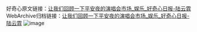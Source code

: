 好奇心原文链接：[让我们回顾一下平安夜的演唱会市场_娱乐_好奇心日报-陆云霏](https://www.qdaily.com/articles/4760.html)
WebArchive归档链接：[让我们回顾一下平安夜的演唱会市场_娱乐_好奇心日报-陆云霏](http://web.archive.org/web/20190623162626/https://www.qdaily.com/articles/4760.html)
![image](http://ww3.sinaimg.cn/large/007d5XDply1g3w5qf17t3j30u02lxb29)